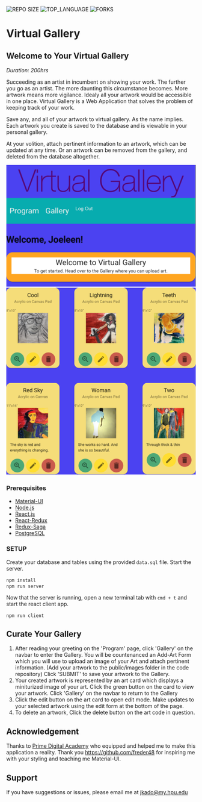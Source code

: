 ![REPO SIZE](https://img.shields.io/github/repo-size/JoeleenKado/virtual-gallery.svg?style=flat-square)
![TOP_LANGUAGE](https://img.shields.io/github/languages/top/JoeleenKado/virtual-gallery.svg?style=flat-square)
![FORKS](https://img.shields.io/github/forks/JoeleenKado/virtual-gallery.svg?style=social)

# Virtual Gallery

## Welcome to Your Virtual Gallery

_Duration: 200hrs_

Succeeding as an artist in incumbent on showing your work. The further you go as an artist. The more daunting this circumstance becomes. More artwork means more vigilance. Idealy all your artwork would be accessible in one place. Virtual Gallery is a Web Application that solves the problem of keeping track of your work. 

Save any, and all of your artwork to virtual gallery. As the name implies. Each artwork you create is saved to the database and is viewable in your personal gallery.

At your volition, attach pertinent information to an artwork, which can be updated at any time. Or an artwork can be removed from the gallery, and deleted from the database altogether.


![intro](public/images/screenShots/welcome.png)
![intro](public/images/screenShots/gallery.png)


### Prerequisites

- [Material-UI](https://material-ui.com/)
- [Node.js](https://nodejs.org/en/)
- [React.js](https://reactjs.org/)
- [React-Redux](https://react-redux.js.org/)
- [Redux-Saga](https://redux-saga.js.org/)
- [PostgreSQL](https://www.postgresql.org/)

### SETUP

Create your database and tables using the provided `data.sql` file. Start the server.

```
npm install
npm run server
```

Now that the server is running, open a new terminal tab with `cmd + t` and start the react client app.

```
npm run client
```

## Curate Your Gallery

1. After reading your greeting on the 'Program' page, click 'Gallery' on the navbar to enter the Gallery. You will be countenanced an Add-Art Form which you will use to upload an image of your Art and attach pertinent information. (Add your artwork to the public/images folder in the code repository) Click 'SUBMIT' to save your artwork to the Gallery. 
2. Your created artwork is represented by an art card which displays a miniturized image of your art. Click the green button on the card to view your artwork. Click 'Gallery' on the navbar to return to the Gallery
3. Click the edit button on the art card to open edit mode. Make updates to your selected artwork using the edit form at the bottom of the page.
4. To delete an artwork, Click the delete button on the art code in question.

## Acknowledgement
Thanks to [Prime Digital Academy](www.primeacademy.io) who equipped and helped me to make this application a reality. Thank you https://github.com/freder48 for inspiring me with your styling and teaching me Material-UI.
## Support
If you have suggestions or issues, please email me at [jkado@my.hpu.edu](www.google.com)
